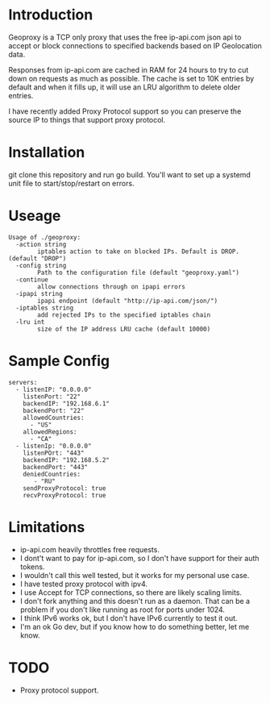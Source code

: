 # Introduction

Geoproxy is a TCP only proxy that uses the free ip-api.com json api to accept or block connections to specified backends based on IP Geolocation data.

Responses from ip-api.com are cached in RAM for 24 hours to try to cut down on requests as much as possible.  The cache is set to 10K entries by default and when it fills up, it will use an LRU algorithm to delete older entries.

I have recently added Proxy Protocol support so you can preserve the source IP to things that support proxy protocol.

# Installation

git clone this repository and run go build.  You'll want to set up a systemd unit file to start/stop/restart on errors.

# Useage

```
Usage of ./geoproxy:
  -action string
    	iptables action to take on blocked IPs. Default is DROP. (default "DROP")
  -config string
    	Path to the configuration file (default "geoproxy.yaml")
  -continue
    	allow connections through on ipapi errors
  -ipapi string
    	ipapi endpoint (default "http://ip-api.com/json/")
  -iptables string
    	add rejected IPs to the specified iptables chain
  -lru int
    	size of the IP address LRU cache (default 10000)

```

# Sample Config

```
servers:
  - listenIP: "0.0.0.0"
    listenPort: "22"
    backendIP: "192.168.6.1"
    backendPort: "22"
    allowedCountries:
      - "US"
    allowedRegions:
      - "CA"
  - listenIp: "0.0.0.0"
    listenPOrt: "443"
    backendIP: "192.168.5.2"
    backendPort: "443"
    deniedCountries:
       - "RU"
    sendProxyProtocol: true
    recvProxyProtocol: true
```

# Limitations

* ip-api.com heavily throttles free requests.  
* I dont't want to pay for ip-api.com, so I don't have support for their auth tokens.
* I wouldn't call this well tested, but it works for my personal use case.
* I have tested proxy protocol with ipv4.
* I use Accept for TCP connections, so there are likely scaling limits.
* I don't fork anything and this doesn't run as a daemon.  That can be a problem if you don't like running as root for ports under 1024.
* I think IPv6 works ok, but I don't have IPv6 currently to test it out.
* I'm an ok Go dev, but if you know how to do something better, let me know.

# TODO

* Proxy protocol support.
